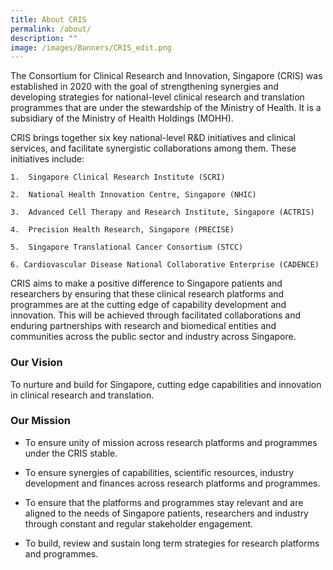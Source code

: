 ```yaml
---
title: About CRIS
permalink: /about/
description: ""
image: /images/Banners/CRIS_edit.png
---
```

The Consortium for Clinical Research and Innovation, Singapore (CRIS) was established in 2020 with the goal of strengthening synergies and developing strategies for national-level clinical research and translation programmes that are under the stewardship of the Ministry of Health. It is a subsidiary of the Ministry of Health Holdings (MOHH).

CRIS brings together six key national-level R&D initiatives and clinical services, and facilitate synergistic collaborations among them. These initiatives include:

```
1.  Singapore Clinical Research Institute (SCRI)
    
2.  National Health Innovation Centre, Singapore (NHIC)
    
3.  Advanced Cell Therapy and Research Institute, Singapore (ACTRIS)
    
4.  Precision Health Research, Singapore (PRECISE)
    
5.  Singapore Translational Cancer Consortium (STCC)

6. Cardiovascular Disease National Collaborative Enterprise (CADENCE)
```
    

CRIS aims to make a positive difference to Singapore patients and researchers by ensuring that these clinical research platforms and programmes are at the cutting edge of capability development and innovation. This will be achieved through facilitated collaborations and enduring partnerships with research and biomedical entities and communities across the public sector and industry across Singapore.

### Our Vision
To nurture and build for Singapore, cutting edge capabilities  and innovation in clinical research and translation.

### Our Mission
* To ensure unity of mission across research platforms and programmes under the CRIS stable.
 
* To ensure synergies of capabilities, scientific resources, industry development and finances across research platforms and programmes.

* To ensure that the platforms and programmes stay relevant and are aligned to the needs of Singapore patients, researchers and industry through constant and regular stakeholder engagement.

* To build, review and sustain long term strategies for research platforms and programmes.
